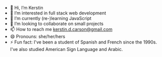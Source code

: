 - 👋 Hi, I’m Kerstin
- 👀 I’m interested in full stack web development
- 🌱 I’m currently (re-)learning JavaScript
- 💞️ I’m looking to collaborate on small projects
- 📫 How to reach me kerstin.d.carson@gmail.com
- 😄 Pronouns: she/her/hers
- ⚡ Fun fact: I've been a student of Spanish and French since the 1990s. I've also studied American Sign Language and Arabic.

<!---
kdaca19xx/kdaca19xx is a ✨ special ✨ repository because its `README.md` (this file) appears on your GitHub profile.
You can click the Preview link to take a look at your changes.
--->
